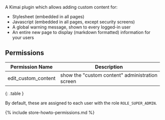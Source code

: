 
A Kimai plugin which allows adding custom content for:

- Stylesheet (embedded in all pages)
- Javascript (embedded in all pages, except security screens)
- A global warning message, shown to every logged-in user
- An entire new page to display (markdown formatted) information for your users
 
## Permissions

| Permission Name      | Description                                     |
|----------------------|-------------------------------------------------|
| edit_custom_content  | show the "custom content" administration screen |
{: .table }

By default, these are assigned to each user with the role `ROLE_SUPER_ADMIN`.

{% include store-howto-permissions.md %}

